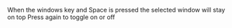 When the windows key and Space is pressed the selected window will stay on top
Press again to toggle on or off
